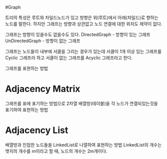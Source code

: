 #Graph

트리의 특성은 루트와 차일드노드가 있고 방향은 위(루트)에서 아래(차일드)로 향하는 노드를 말한다.
하지만 그래프는 방향과 상관없고 노드 연결에 대한 위치도 제약이 없다.

그래프는 방향이 있을수도 없을수도 있다.
DirectedGraph - 방향이 있는 그래프
UnDirectedGraph - 방향이 없는 그래프

그래프는 노드들이 내부에 서클을 그리는 경우가 있는데
서클이 1개 이상 있는 그래프를 Cyclic 그래프라 하고
서클이 없는 그래프를 Acyclic 그래프라고 한다.

그래프를 표현하는 방법
# Adjacency Matrix
그래프를 표에 표기하는 방법으로 2차열 배열방(테이블)을 각 노드가 연결되있는것을 표기하여 표현하는 방법

# Adjacency List
배열방과 인접한 노드들을 LinkedList로 나열하여 표현하는 방법 
LinkedList의 개수는 앳지의 개수를 m이라고 할 때, 노드의 개수는 2m개이다. 
